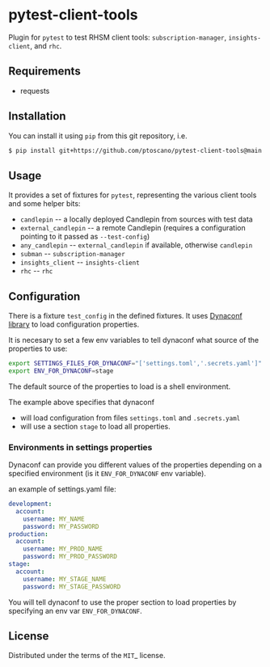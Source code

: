 # pytest-client-tools

Plugin for `pytest` to test RHSM client tools: `subscription-manager`,
`insights-client`, and `rhc`.

## Requirements

- requests

## Installation

You can install it using `pip` from this git repository, i.e.

```bash
$ pip install git+https://github.com/ptoscano/pytest-client-tools@main
```

## Usage

It provides a set of fixtures for `pytest`, representing the various client tools
and some helper bits:
- `candlepin` -- a locally deployed Candlepin from sources with test data
- `external_candlepin` -- a remote Candlepin (requires a configuration pointing
  to it passed as `--test-config`)
- `any_candlepin` -- `external_candlepin` if available, otherwise `candlepin`
- `subman` -- `subscription-manager`
- `insights_client` -- `insights-client`
- `rhc` -- `rhc`

## Configuration

There is a fixture `test_config` in the defined fixtures.
It uses [Dynaconf library](https://dynaconf.com) to load configuration
properties.

It is necesary to set a few env variables to tell dynaconf what
source of the properties to use:

```bash
export SETTINGS_FILES_FOR_DYNACONF="['settings.toml','.secrets.yaml']"
export ENV_FOR_DYNACONF=stage
```

The default source of the properties to load is a shell environment.

The example above specifies that dynaconf 
- will load configuration from files `settings.toml` and `.secrets.yaml`
- will use a section `stage` to load all properties.

### Environments in settings properties

Dynaconf can provide you different values of the properties
depending on a specified environment (is it `ENV_FOR_DYNACONF`
env variable).

an example of settings.yaml file:

```yaml
development:
  account:
    username: MY_NAME
    password: MY_PASSWORD
production:
  account:
    username: MY_PROD_NAME
    password: MY_PROD_PASSWORD
stage:
  account:
    username: MY_STAGE_NAME
    password: MY_STAGE_PASSWORD
```

You will tell dynaconf to use the proper section to load properties 
by specifying an env var `ENV_FOR_DYNACONF`.


## License

Distributed under the terms of the `MIT`_ license.
